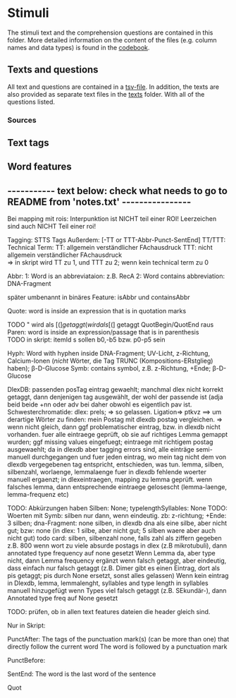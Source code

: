 # Stimuli
The stimuli text and the comprehension questions are contained in this folder. 
More detailed information on the content of the files (e.g. column names and data types) is found in the [codebook](./CODEBOOK.md).

## Texts and questions
All text and questions are contained in a [tsv-file](./texts_and_questions/text_and_questions.tsv). In addition, the texts are also provided as separate text files in the [texts](./texts) folder. 
With all of the questions listed.

### Sources



## Text tags

## Word features




## ----------- text below: check what needs to go to README from 'notes.txt' ----------------


Bei mapping mit rois: Interpunktion ist NICHT teil einer ROI! Leerzeichen sind auch NICHT Teil einer roi!


Tagging:
STTS Tags
Außerdem:
[-TT or TTT-Abbr-Punct-SentEnd] 
TT/TTT: Technical Term: 
	TT: allgemein verständlicher FAchausdruck
	TTT: nicht allgemein verständlicher FAchausdruck	
=> in skript wird TT zu 1, und TTT zu 2; wenn kein technical term zu 0

Abbr: 
	1: Word is an abbreviataion: z.B. RecA
	2: Word contains abbreviation: DNA-Fragment

später umbenannt in binäres Feature: isAbbr und containsAbbr

Quote: word is inside an expression that is in quotation marks 


TODO
" wird als [$(] getaggt 
( wird als [$(] getaggt 
QuotBegin/QuotEnd raus
Paren: word is inside an expression/passage that is in parenthesis		
TODO in skript: itemId s sollen b0,-b5 bzw. p0-p5 sein	
	
	
Hyph: Word with hyphen inside DNA-Fragment; UV-Licht, z-Richtung, Calcium-Ionen (*nicht* Wörter, die Tag TRUNC (Kompositions-ERstglieg) haben); β-D-Glucose
Symb: contains symbol, z.B. z-Richtung, +Ende; β-D-Glucose


DlexDB:
passenden posTag eintrag gewaehlt; manchmal dlex nicht korrekt getaggt, dann denjenigen tag ausgewählt, der wohl der passende ist (adja beid beide +nn oder adv bei daher obwohl es eigentlich pav ist.
Schwesterchromatide: dlex: prels; => so gelassen.
Ligation=> ptkvz
==> um derartige Wörter zu finden: mein Postag mit dlexdb postag vergleichen. => wenn nicht gleich, dann ggf problematischer eintrag, bzw. in dlexdb nicht vorhanden.
fuer alle eintraege geprüft, ob sie auf richtiges Lemma gemappt wurden; ggf missing values eingefuegt;
eintraege mit richtigem postag ausgewaehlt; da in dlexdb aber tagging errors sind, alle einträge semi-manuell durchgegangen und fuer jeden eintrag, wo mein tag nicht dem von dlexdb vergegebenen tag entspricht, entschieden, was tun. 
lemma, silben, silbenzahl, worlaenge, lemmalaenge fuer in dlexdb fehlende woerter manuell ergaenzt;
in dlexeintraegen, mapping zu lemma geprüft. wenn falsches lemma, dann entsprechende eintraege gelosescht (lemma-laenge, lemma-frequenz etc)


TODO: Abkürzungen haben Silben: None; typelengthSyllables: None
TODO: Woerten mit Symb: silben nur dann, wenn eindeutig. zb: z-richtung; +Ende: 3 silben; dna-Fragment: none silben, in dlexdb dna als eine silbe, aber nicht gut; bzw: none (in dlex: 1 silbe, aber nicht gut; 5 silben waere aber auch nicht gut)
todo card: silben, silbenzahl none, falls zahl als ziffern gegeben z.B. 800
wenn wort zu viele absurde postags in dlex (z.B mikrotubuli), dann annotated type frequency auf none gesetzt
Wenn Lemma da, aber type nicht, dann Lemma frequency ergänzt
wenn falsch getaggt, aber eindeutig, dass einfach nur falsch getaggt (z.B. Dimer gibt es einen Eintrag, dort als pis getaggt; pis durch None ersetzt, sonst alles gelassen)
Wenn kein eintrag in Dlexdb, lemma, lemmalenght, syllables and type length in syllables manuell hinzugefügt
wenn Types viel falsch getaggt (z.B. SEkundär-), dann Annotated type freq auf None gesetzt


TODO:
prüfen, ob in allen text features dateien die header gleich sind.
	
Nur in Skript:	
	
PunctAfter:
 	The tags of the punctuation mark(s) (can be more than one) that directly follow the current word
	The word is followed by a punctuation mark
	
PunctBefore:
	
SentEnd: The word is the last word of the sentence	

Quot

	

